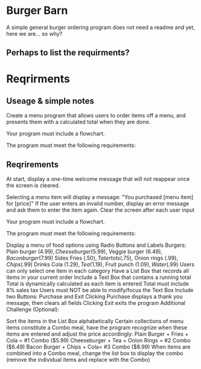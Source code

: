 # Burger Barn
A simple general burger ordering program
does not need a readme
and yet, here we are... so why?

## Perhaps to list the requirments?

# Reqrirments
## Useage & simple notes
Create a menu program that allows users to order items off a menu, and presents them with a calculated total when they are done.

Your program must include a flowchart.

The program must meet the following requirements:
## Reqrirements
At start, display a one-time welcome message that will not reappear once the screen is cleared.


Selecting a menu item will display a message:
"You purchased [menu item] for [price]"
If the user enters an invalid number, display an error message and ask them to enter the item again.
Clear the screen after each user input
 




Your program must include a flowchart.

The program must meet the following requirements:

Display a menu of food options using Radio Buttons and Labels
Burgers:
Plain burger ($4.99), Cheeseburger ($5.99), Veggie burger ($6.49), Bacon burger ($7.99)
Sides
Fries ($.50), Tater tots ($.75), Onion rings ($.99), Chips ($.99)
Drinks
Cola ($1.29), Tea ($1.19), Fruit punch ($1.09), Water ($.99)
Users can only select one item in each category
Have a List Box that records all items in your current order
Include a Text Box that contains a running total
Total is dynamically calculated as each item is entered
Total must include 8% sales tax
Users must NOT be able to modify/focus the Text Box
Include two Buttons: Purchase and Exit
Clicking Purchase displays a thank you message, then clears all fields
Clicking Exit exits the program
Additional Challenge (Optional):

Sort the items in the List Box alphabetically
Certain collections of menu items constitute a Combo meal, have the program recognize when these items are entered and adjust the price accordingly:
Plain Burger + Fries + Cola = #1 Combo ($5.99)
Cheeseburger + Tea + Onion Rings = #2 Combo ($6.49)
Bacon Burger + Chips + Cola= #3 Combo ($8.99)
When items are combined into a Combo meal, change the list box to display the combo (remove the individual items and replace with the Combo)
